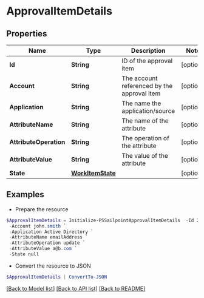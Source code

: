 # ApprovalItemDetails
## Properties

Name | Type | Description | Notes
------------ | ------------- | ------------- | -------------
**Id** | **String** | ID of the approval item | [optional] 
**Account** | **String** | The account referenced by the approval item | [optional] 
**Application** | **String** | The name the application/source | [optional] 
**AttributeName** | **String** | The name of the attribute | [optional] 
**AttributeOperation** | **String** | The operation of the attribute | [optional] 
**AttributeValue** | **String** | The value of the attribute | [optional] 
**State** | [**WorkItemState**](WorkItemState.md) |  | [optional] 

## Examples

- Prepare the resource
```powershell
$ApprovalItemDetails = Initialize-PSSailpointApprovalItemDetails  -Id 2c9180835d2e5168015d32f890ca1581 `
 -Account john.smith `
 -Application Active Directory `
 -AttributeName emailAddress `
 -AttributeOperation update `
 -AttributeValue a@b.com `
 -State null
```

- Convert the resource to JSON
```powershell
$ApprovalItemDetails | ConvertTo-JSON
```

[[Back to Model list]](../README.md#documentation-for-models) [[Back to API list]](../README.md#documentation-for-api-endpoints) [[Back to README]](../README.md)

